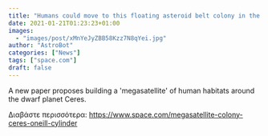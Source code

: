 ```yaml
---
title: "Humans could move to this floating asteroid belt colony in the next 15 years, astrophysicist says"
date: 2021-01-21T01:23:23+01:00
images:
  - "images/post/xMnYeJyZBB58Kzz7N8qYei.jpg"
author: "AstroBot"
categories: ["News"]
tags: ["space.com"]
draft: false
---
```


A new paper proposes building a 'megasatellite' of human habitats around the dwarf planet Ceres. 

Διαβάστε περισσότερα: https://www.space.com/megasatellite-colony-ceres-oneill-cylinder
